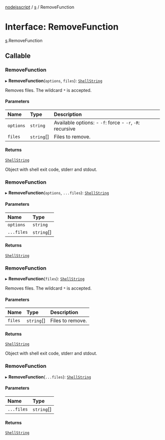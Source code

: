 [nodejsscript](../README.md) / [s](../modules/s.md) / RemoveFunction

# Interface: RemoveFunction

[s](../modules/s.md).RemoveFunction

## Callable

### RemoveFunction

▸ **RemoveFunction**(`options`, `files`): [`ShellString`](../modules/s.md#shellstring)

Removes files. The wildcard `*` is accepted.

#### Parameters

| Name | Type | Description |
| :------ | :------ | :------ |
| `options` | `string` | Available options: - `-f`: force - `-r`, `-R`: recursive |
| `files` | `string`[] | Files to remove. |

#### Returns

[`ShellString`](../modules/s.md#shellstring)

Object with shell exit code, stderr and stdout.

### RemoveFunction

▸ **RemoveFunction**(`options`, `...files`): [`ShellString`](../modules/s.md#shellstring)

#### Parameters

| Name | Type |
| :------ | :------ |
| `options` | `string` |
| `...files` | `string`[] |

#### Returns

[`ShellString`](../modules/s.md#shellstring)

### RemoveFunction

▸ **RemoveFunction**(`files`): [`ShellString`](../modules/s.md#shellstring)

Removes files. The wildcard `*` is accepted.

#### Parameters

| Name | Type | Description |
| :------ | :------ | :------ |
| `files` | `string`[] | Files to remove. |

#### Returns

[`ShellString`](../modules/s.md#shellstring)

Object with shell exit code, stderr and stdout.

### RemoveFunction

▸ **RemoveFunction**(`...files`): [`ShellString`](../modules/s.md#shellstring)

#### Parameters

| Name | Type |
| :------ | :------ |
| `...files` | `string`[] |

#### Returns

[`ShellString`](../modules/s.md#shellstring)
